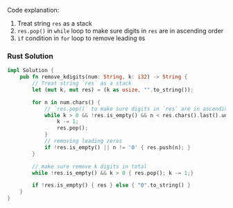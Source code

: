 
Code explanation: 
1. Treat string `res` as a stack 
2. `res.pop()` in `while` loop to make sure digits in `res` are in ascending order 
3. `if` condition in `for` loop to remove leading `0`s

### Rust Solution 
```rust
impl Solution {
    pub fn remove_kdigits(num: String, k: i32) -> String {
        // Treat string `res` as a stack 
        let (mut k, mut res) = (k as usize, "".to_string()); 

        for n in num.chars() {
            // `res.pop()` to make sure digits in `res` are in ascending order 
            while k > 0 && !res.is_empty() && n < res.chars().last().unwrap() {
                k -= 1;
                res.pop(); 
            }
            // removing leading zeros 
            if !res.is_empty() || n != '0' { res.push(n); }
        }

        // make sure remove k digits in total
        while !res.is_empty() && k > 0 { res.pop(); k -= 1;}

        if !res.is_empty() { res } else { "0".to_string() }
    }
}
```